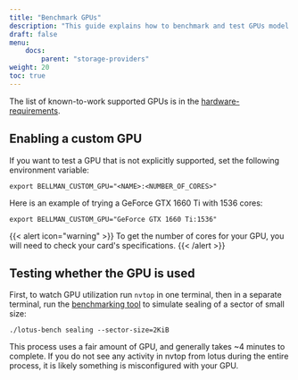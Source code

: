 ```yaml
---
title: "Benchmark GPUs"
description: "This guide explains how to benchmark and test GPUs model that is not explicitally supported by the Lotus Miner."
draft: false
menu:
    docs:
        parent: "storage-providers"
weight: 20
toc: true
---
```


The list of known-to-work supported GPUs is in the [hardware-requirements](../hardware-requirements).

## Enabling a custom GPU

If you want to test a GPU that is not explicitly supported, set the following environment variable:

```shell
export BELLMAN_CUSTOM_GPU="<NAME>:<NUMBER_OF_CORES>"
```

Here is an example of trying a GeForce GTX 1660 Ti with 1536 cores:

```shell
export BELLMAN_CUSTOM_GPU="GeForce GTX 1660 Ti:1536"
```

{{< alert icon="warning" >}}
To get the number of cores for your GPU, you will need to check your card's specifications.
{{< /alert >}}

## Testing whether the GPU is used

First, to watch GPU utilization run `nvtop` in one terminal, then in a separate terminal, run the [benchmarking tool](../benchmarks) to simulate sealing of a sector of small size:

```shell
./lotus-bench sealing --sector-size=2KiB
```

This process uses a fair amount of GPU, and generally takes ~4 minutes to complete. If you do not see any activity in nvtop from lotus during the entire process, it is likely something is misconfigured with your GPU.
